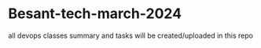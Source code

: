 # Besant-tech-march-2024
all devops classes summary and tasks will be created/uploaded in this repo
